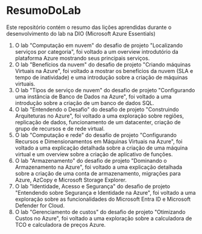# ResumoDoLab
Este repositório contém o resumo das lições aprendidas durante o desenvolvimento do lab na DIO (Microsoft Azure Essentials)
1. O lab  "Computação em nuvem" do desafio de projeto "Localizando serviços por categoria", foi voltado a um overview introdutório da plataforma Azure mostrando seus principais serviços.
2. O lab  "Benefícios da nuvem" do desafio de projeto "Criando máquinas Virtuais na Azure", foi voltado a mostrar os benefícios da nuvem (SLA e tempo de inatividade) e uma introdução sobre a criação de máquinas virtuais.
3. O lab  "Tipos de serviço de nuvem" do desafio de projeto "Configurando uma instância de Banco de Dados na Azure", foi voltado a uma introdução sobre a criação de um banco de dados SQL.
4. O lab  "Entendendo o Desafio" do desafio de projeto "Construindo Arquiteturas no Azure", foi voltado a uma exploração sobre regiões, replicação de dados, funcionamento de um datacenter, criação de grupo de recursos e de rede virtual.
5. O lab "Computação e rede" do desafio de projeto "Configurando Recursos e Dimensionamentos em Máquinas Virtuais na Azure", foi voltado a uma explicação detalhada sobre a criação de uma máquina virtual e um overview sobre a criação de aplicativo de funções.
6. O lab "Armazenamento" do desafio de projeto "Dominando o Armazenamento na Azure", foi voltado a uma explicação detalhada sobre a criação de uma conta de armazenamento, migrações para Azure, AzCopy e Microsoft Storage Explorer.  
7. O lab "Identidade, Acesso e Segurança" do desafio de projeto "Entendendo sobre Segurança e Identidade na Azure", foi voltado a uma exploração sobre as funcionalidades do Microsoft Entra ID e Microsoft Defender for Cloud.
8. O lab "Gerenciamento de custos" do desafio de projeto "Otimizando Custos no Azure", foi voltado a uma exploração sobre a calculadora de TCO e calculadora de preços Azure.
